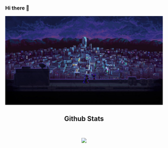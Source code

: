### Hi there 👋

<!--
**Ethress/Ethress** is a ✨ _special_ ✨ repository because its `README.md` (this file) appears on your GitHub profile.

Here are some ideas to get you started:

- 🔭 I’m currently working on ...
- 🌱 I’m currently learning ...
- 👯 I’m looking to collaborate on ...
- 🤔 I’m looking for help with ...
- 💬 Ask me about ...
- 📫 How to reach me: ...
- 😄 Pronouns: ...
- ⚡ Fun fact: ...
-->


<img src="https://github.com/Ethress/Ethress/blob/main/images/cyber_city.jpg"/>

<h2 align="center">
  Github Stats
</h2>

<br>

<p align = "center">
  <img src = "https://github-readme-stats.vercel.app/api?username=Ethress&show_icons=true&theme=radical&line_height=27">
</p>
